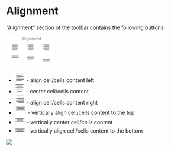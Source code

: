 # Alignment

“Alignment” section of the toolbar contains the following buttons:

![](<../.gitbook/assets/image (86).png>)

* <img src="../.gitbook/assets/image (95).png" alt="" data-size="original"> - align cell/cells content left
* <img src="../.gitbook/assets/image (96).png" alt="" data-size="original"> - center cell/cells content
* <img src="../.gitbook/assets/image (97).png" alt="" data-size="original"> - align cell/cells content right
* <img src="../.gitbook/assets/image (98).png" alt="" data-size="original"> - vertically align cell/cells content to the top
* <img src="../.gitbook/assets/image (93).png" alt="" data-size="original"> - vertically center cell/cells content
* <img src="../.gitbook/assets/image (94).png" alt="" data-size="original"> - vertically align cell/cells content to the bottom

![](../.gitbook/assets/2019-04-02\_12-36-25.gif)
